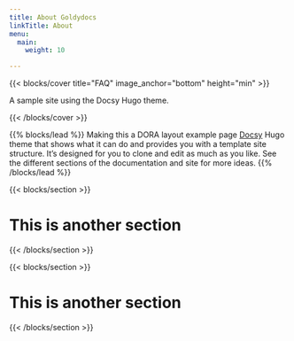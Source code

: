```yaml
---
title: About Goldydocs
linkTitle: About
menu:
  main:
    weight: 10

---
```



{{< blocks/cover title="FAQ" image_anchor="bottom" height="min" >}}

<p class="lead mt-5">A sample site using the Docsy Hugo theme.
</p>

{{< /blocks/cover >}}

{{% blocks/lead %}}
Making this a DORA layout example page <a href="https://github.com/google/docsy">Docsy</a> Hugo theme that shows what it can do and provides you with a template site structure. It’s designed for you to clone and edit as much as you like. See the different sections of the documentation and site for more ideas.
{{% /blocks/lead %}}


{{< blocks/section >}}
<div class="col-12">
<h1 class="text-center">This is another section</h1>
</div>

{{< /blocks/section >}}



{{< blocks/section >}}

<div class="col-12">
<h1 class="text-center">This is another section</h1>
</div>

{{< /blocks/section >}}
